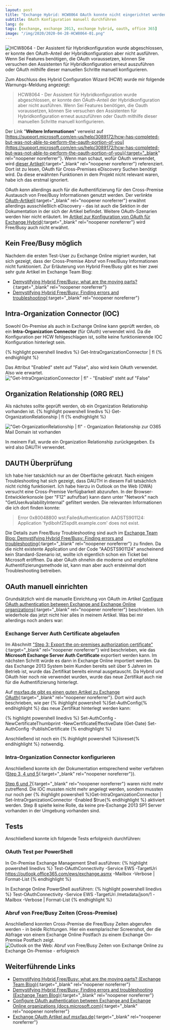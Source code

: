 ```yaml
---
layout: post
title: "Exchange Hybrid: HCW8064 OAuth konnte nicht eingerichtet werden"
subtitle: OAuth Konfiguration manuell durchführen
lang: de
tags: [exchange, exchange 2013, exchange hybrid, oauth, office 365]
image: "/img/2020/2020-04-28-HCW8064-01.png"
---
```

![HCW8064 - Der Assistent für Hybridkonfiguration wurde abgeschlossen, er konnte den OAuth-Anteil der Hybridkonfiguration aber nicht ausführen. Wenn Sei Features benötigen, die OAuth voraussetzen, können Sie versuchen den Assistenten für Hybridkonfiguration erneut auszuführen oder OAuth mithilfe dieser manuellen Schritte manuell konfigurieren.](/img/2020/2020-04-28-HCW8064-01.png "HCW8064 - Der Assistent für Hybridkonfiguration wurde abgeschlossen, er konnte den OAuth-Anteil der Hybridkonfiguration aber nicht ausführen. Wenn Sei Features benötigen, die OAuth voraussetzen, können Sie versuchen den Assistenten für Hybridkonfiguration erneut auszuführen oder OAuth mithilfe dieser manuellen Schritte manuell konfigurieren.") <br />

Zum Abschluss des Hybrid Configuration Wizard (HCW) wurde mir folgende Warnungs-Meldung angezeigt:
> HCW8064 - Der Assistent für Hybridkonfiguration wurde abgeschlossen, er konnte den OAuth-Anteil der Hybridkonfiguration aber nicht ausführen. Wenn Sei Features benötigen, die Oauth voraussetzen, können Sie versuchen den Assistenten für Hybridkonfiguration erneut auszuführen oder Oauth mithilfe dieser manuellen Schritte manuell konfigurieren.

Der Link "**Weitere Informationen**" verweist auf [https://support.microsoft.com/en-us/help/3089172/hcw-has-completed-but-was-not-able-to-perform-the-oauth-portion-of-you](https://support.microsoft.com/en-us/help/3089172/hcw-has-completed-but-was-not-able-to-perform-the-oauth-portion-of-you){:target="_blank" rel="noopener noreferrer"}. Wenn man schaut, wofür OAuth verwendet, wird [dieser Artikel](https://docs.microsoft.com/en-us/exchange/using-oauth-authentication-to-support-ediscovery-in-an-exchange-hybrid-deployment-exchange-2013-help?redirectedfrom=MSDN){:target="_blank" rel="noopener noreferrer"} referenziert. Dort ist zu lesen, OAuth für Cross-Premises eDiscovery Suchen benötigt wird. Da diese erwähnten Funktionen in dem Projekt nicht relevant waren, habe ich das erstmal ignoriert.

OAuth *kann* allerdings auch für die Authentifizierung für den Cross-Premise Austausch von Free/Busy Informationen genutzt werden. Der verlinkte [OAuth-Artikel](https://docs.microsoft.com/en-us/exchange/using-oauth-authentication-to-support-ediscovery-in-an-exchange-hybrid-deployment-exchange-2013-help?redirectedfrom=MSDN){:target="_blank" rel="noopener noreferrer"} erwähnt allerdings ausschließlich eDiscovery -  das ist auch die Sektion in der Dokumentation in der sich der Artikel befindet. Weitere OAuth-Szenarien werden hier nicht erläutert. Im [Artikel zur Konfiguration von OAuth für Exchange Hybrid](https://docs.microsoft.com/en-us/exchange/configure-oauth-authentication-between-exchange-and-exchange-online-organizations-exchange-2013-help){:target="_blank" rel="noopener noreferrer"} wird Free/Busy auch nicht erwähnt.

## Kein Free/Busy möglich
Nachdem die ersten Test-User zu Exchange Online migriert wurden, hat sich gezeigt, dass der Cross-Premise Abruf von Free/Busy Informationen nicht funktioniert. Zur Erläuterung von Hybrid Free/Busy gibt es hier zwei sehr gute Artikel im Exchange Team Blog:
- [Demystifying Hybrid Free/Busy: what are the moving parts?](https://techcommunity.microsoft.com/t5/exchange-team-blog/demystifying-hybrid-free-busy-what-are-the-moving-parts/ba-p/607704){:target="_blank" rel="noopener noreferrer"}
- [Demystifying Hybrid Free/Busy: Finding errors and troubleshooting](https://techcommunity.microsoft.com/t5/exchange-team-blog/demystifying-hybrid-free-busy-finding-errors-and-troubleshooting/ba-p/607727){:target="_blank" rel="noopener noreferrer"}

## Intra-Organization Connector (IOC)
Sowohl On-Premise als auch in Exchange Online kann geprüft werden, ob ein **Intra-Organization Connector** (für OAuth) verwendet wird. Da die Konfiguration per HCW fehlgeschlagen ist, sollte keine funktionierende IOC Konfiguration hinterlegt sein.

{% highlight powershell linedivs %}
Get-IntraOrganizationConnector | fl
{% endhighlight %}

Das Attribut "Enabled" steht auf "False", also wird kein OAuth verwendet. Also wie erwartet.
!["Get-IntraOrganizationConnector | fl" - "Enabled" steht auf "False"](/img/2020/2020-04-28-IOC-01.png "'Get-IntraOrganizationConnector | fl' - 'Enabled' steht auf 'False'")

## Organization Relationship (ORG REL)
Als nächstes sollte geprüft werden, ob ein Organization Relationship vorhanden ist.
{% highlight powershell linedivs %}
Get-OrganizationRelationship | fl
{% endhighlight %}

!["Get-OrganizationRelationship | fl" - Organization Relationship zur O365 Mail Domain ist vorhanden](/img/2020/2020-04-28-ORG-REL.png "'Get-OrganizationRelationship | fl' - Organization Relationship zur O365 Mail Domain ist vorhanden")

In meinem Fall, wurde ein Organization Relationship zurückgegeben. Es wird also DAUTH verwendet.

## DAUTH Überprüfung
Ich habe hier tatsächlich nur an der Oberfläche gekratzt. Nach einigem Troubleshooting hat sich gezeigt, dass DAUTH in diesem Fall tatsächlich nicht richtig funktioniert. Ich habe hierzu in Outlook on the Web (OWA) versucht eine Cross-Premise Verfügbarkeit abzurufen. In der Browser-Entwicklerkonsole (per "F12" aufrufbar) kann dann unter "Network" nach "GetUserAvailabilityInternal" gefiltert werden. Die relevanten Informationen die ich dort finden konnte:

> Error 0x80048800
> wst:FailedAuthentication
> AADSTS901124: Application 'fydibohf25spdlt.example.com' does not exist.

Die Details zum Free/Busy Troubleshooting sind auch im [Exchange Team Blog: Demystifying Hybrid Free/Busy: Finding errors and troubleshooting](https://techcommunity.microsoft.com/t5/exchange-team-blog/demystifying-hybrid-free-busy-finding-errors-and-troubleshooting/ba-p/607727){:target="_blank" rel="noopener noreferrer"} zu finden. Da die nicht existente Application und der Code "AADSTS901124" anscheinend kein Standard-Szenario ist, wollte ich eigentlich schon ein Ticket bei Microsoft eröffnen. Da aber OAuth ohnehin die moderne und empfohlene Authentifizierungsmethode ist, kann man aber auch ersteinmal dort Troubleshooting betreiben.

## OAuth manuell einrichten
Grundsätzlich wird die manuelle Einrichtung von OAuth im Artikel [Configure OAuth authentication between Exchange and Exchange Online organizations](https://docs.microsoft.com/en-us/exchange/configure-oauth-authentication-between-exchange-and-exchange-online-organizations-exchange-2013-help){:target="_blank" rel="noopener noreferrer"} beschrieben. Ich wiederhole das jetzt nicht hier alles in meinem Artikel. Was bei mir allerdings noch anders war:
### Exchange Server Auth Certificate abgelaufen
Im Abschnitt ["Step 3: Export the on-premises authorization certificate"](https://docs.microsoft.com/en-us/exchange/configure-oauth-authentication-between-exchange-and-exchange-online-organizations-exchange-2013-help#step-3-export-the-on-premises-authorization-certificate){:target="_blank" rel="noopener noreferrer"} wird beschrieben, wie das **Microsoft Exchange Server Auth Certificate** exportiert werden kann. Im nächsten Schritt würde es dann in Exchange Online importiert werden. Da das Exchange 2013 System beim Kunden bereits seit über 5 Jahren im Betrieb ist, wurde das Zertifikat bereits einmal ausgetauscht. Da Hybrid und OAuth hier noch nie verwendet wurden, wurde das neue Zertifikat auch nie für die Authentifizierung hinterlegt.

Auf [msxfaq.de gibt es einen guten Artikel zu Exchange OAuth](https://www.msxfaq.de/exchange/e2013/exchange_oauth.htm){:target="_blank" rel="noopener noreferrer"}. Dort wird auch beschrieben, wie per {% ihighlight powershell %}Set-AuthConfig{% endihighlight %} das neue Zertifikat hinterlegt werden kann:

{% highlight powershell linedivs %}
Set-AuthConfig -NewCertificateThumbprint <myCertThumbprint> -NewCertificateEffectiveDate (Get-Date)
Set-AuthConfig -PublishCertificate
{% endhighlight %}

Anschließend ist noch ein {% ihighlight powershell %}iisreset{% endihighlight %} notwendig.
### Intra-Organization Connector konfigurieren
Anschließend konnte ich der Dokumentation entsprechend weiter verfahren ([Step 3, 4 und 5](https://docs.microsoft.com/en-us/exchange/configure-oauth-authentication-between-exchange-and-exchange-online-organizations-exchange-2013-help#step-3-export-the-on-premises-authorization-certificate){:target="_blank" rel="noopener noreferrer"}).

[Step 6 und 7](https://docs.microsoft.com/en-us/exchange/configure-oauth-authentication-between-exchange-and-exchange-online-organizations-exchange-2013-help#step-6-create-an-intraorganizationconnector-from-your-on-premises-organization-to-office-365){:target="_blank" rel="noopener noreferrer"} waren nicht mehr zutreffend. Die IOC mussten nicht mehr angelegt werden, sondern mussten nur noch per {% ihighlight powershell %}Get-IntraOrganizationConnector | Set-IntraOrganizationConnector -Enabled $true{% endihighlight %} aktiviert werden. Step 8 spielte keine Rolle, da keine pre-Exchange 2013 SP1 Server vorhanden in der Umgebung vorhanden sind.

## Tests
Anschließend konnte ich folgende Tests erfolgreich durchführen:
### OAuth Test per PowerShell
In On-Premise Exchange Management Shell ausführen:
{% highlight powershell linedivs %}
Test-OAuthConnectivity -Service EWS -TargetUri https://outlook.office365.com/ews/exchange.asmx -Mailbox <On-Premises Mailbox> -Verbose | Format-List
{% endhighlight %}

In Exchange Online PowerShell ausführen:
{% highlight powershell linedivs %}
Test-OAuthConnectivity -Service EWS -TargetUri <external hostname authority of your Exchange On-Premises deployment>/metadata/json/1 -Mailbox <Exchange Online Mailbox> -Verbose | Format-List
{% endhighlight %}

### Abruf von Free/Busy Zeiten (Cross-Premise)
Anschließend konnten Cross-Premise die Free/Busy Zeiten abgerufen werden - in beide Richtungen. Hier ein exemplarischer Screenshot, der die Abfrage von einem Exchange Online Postfach zu einem Exchange On-Premise Postfach zeigt.
![Outlook on the Web: Abruf von Free/Busy Zeiten von Exchange Online zu Exchange On-Premise - erfolgreich](/img/2020/2020-04-28-FreeBusy.png "Outlook on the Web: Abruf von Free/Busy Zeiten von Exchange Online zu Exchange On-Premise - erfolgreich")

## Weiterführende Links

- [Demystifying Hybrid Free/Busy: what are the moving parts? (Exchange Team Blog)](https://techcommunity.microsoft.com/t5/exchange-team-blog/demystifying-hybrid-free-busy-what-are-the-moving-parts/ba-p/607704){:target="_blank" rel="noopener noreferrer"}
- [Demystifying Hybrid Free/Busy: Finding errors and troubleshooting (Exchange Team Blog)](https://techcommunity.microsoft.com/t5/exchange-team-blog/demystifying-hybrid-free-busy-finding-errors-and-troubleshooting/ba-p/607727){:target="_blank" rel="noopener noreferrer"}
- [Configure OAuth authentication between Exchange and Exchange Online organizations (docs.microsoft.com)](https://docs.microsoft.com/en-us/exchange/configure-oauth-authentication-between-exchange-and-exchange-online-organizations-exchange-2013-help){:target="_blank" rel="noopener noreferrer"}
- [Exchange OAuth Artikel auf msxfaq.de](https://www.msxfaq.de/exchange/e2013/exchange_oauth.htm){:target="_blank" rel="noopener noreferrer"}